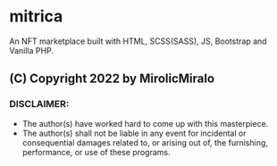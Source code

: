 # mitrica
An NFT marketplace built with HTML, SCSS(SASS), JS, Bootstrap and Vanilla PHP.

## (C) Copyright 2022 by MirolicMiralo

### DISCLAIMER:

- The author(s) have worked hard to come up with this masterpiece.
- The author(s) shall not be liable in any event for incidental or consequential damages related to, or arising out of, the furnishing, performance, or use of these programs.
